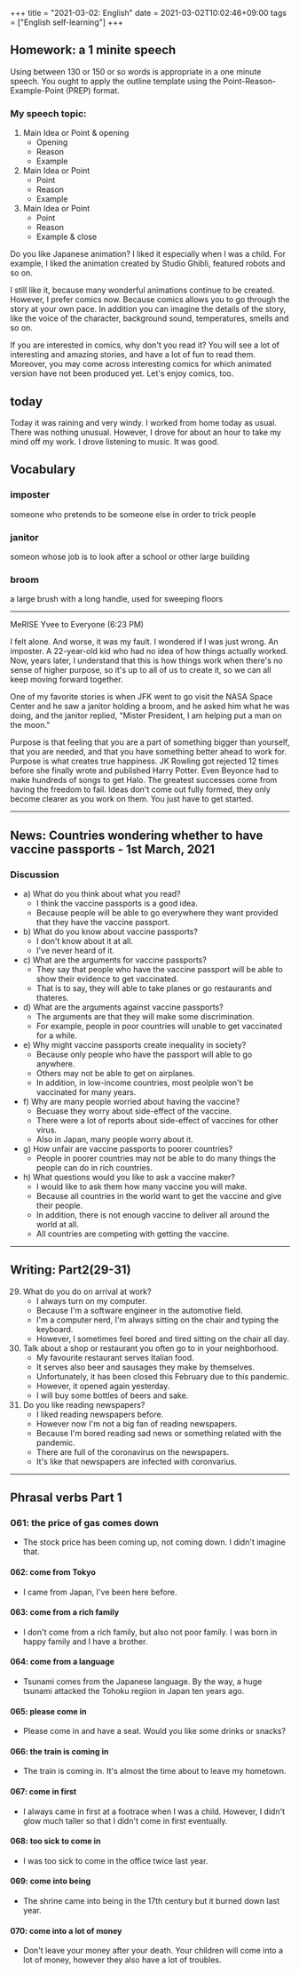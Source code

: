 +++
title =  "2021-03-02: English"
date = 2021-03-02T10:02:46+09:00
tags = ["English self-learning"]
+++

## Homework: a 1 minite speech

Using between 130 or 150 or so words is appropriate in a one minute speech.
You ought to apply the outline template using the Point-Reason-Example-Point (PREP) format.

### My speech topic:

1. Main Idea or Point & opening
    + Opening
    + Reason
    + Example
2. Main Idea or Point
    + Point
    + Reason
    + Example
3. Main Idea or Point
    + Point
    + Reason
    + Example & close

Do you like Japanese animation?
I liked it especially when I was a child.
For example, I liked the animation created by Studio Ghibli, featured robots and so on.

I still like it, because many wonderful animations continue to be created.
However, I prefer comics now.
Because comics allows you to go through the story at your own pace.
In addition you can imagine the details of the story, like the voice of the character, background sound, temperatures, smells and so on.

If you are interested in comics, why don't you read it?
You will see a lot of interesting and amazing stories,
and have a lot of fun to read them.
Moreover, you may come across interesting comics for which animated version have not been produced yet.
Let's enjoy comics, too.

## today

Today it was raining and very windy.
I worked from home today as usual.
There was nothing unusual.
However, I drove for about an hour to take my mind off my work.
I drove listening to music.
It was good.

## Vocabulary


### imposter
someone who pretends to be someone else in order to trick people

### janitor
someon whose job is to look after a school or other large building

### broom
a large brush with a long handle, used for sweeping floors

- - -

MeRISE Yvee to Everyone (6:23 PM)

I felt alone.
And worse,
it was my fault.
I wondered if I was just wrong.
An imposter.
A 22-year-old kid who had no idea of how things actually worked.
Now, years later, I understand that this is how things work
when there's no sense of higher purpose,
so it's up to all of us to create it,
so we can all keep moving forward together.

One of my favorite stories is
when JFK went to go visit the NASA Space Center and he saw a janitor
holding a broom, and he asked him what he was doing, and the janitor replied,
"Mister President, I am helping put a man on the moon."

Purpose is that feeling that you are a part of something bigger than yourself,
that you are needed, and that you have something better ahead to work for.
Purpose is what creates true happiness.
JK Rowling got rejected 12 times before she finally wrote and published Harry Potter.
Even Beyonce had to make hundreds of songs to get Halo.
The greatest successes come from having the freedom to fail.
Ideas don't come out fully formed, they only become clearer as you work on them.
You just have to get started.

- - -

## News: Countries wondering whether to have vaccine passports - 1st March, 2021

### Discussion

* a) What do you think about what you read?
    - I think the vaccine passports is a good idea.
    - Because people will be able to go everywhere they want provided that they have the vaccine passport.
* b) What do you know about vaccine passports?
    - I don't know about it at all.
    - I've never heard of it.
* c) What are the arguments for vaccine passports?
    - They say that people who have the vaccine passport will be able to show their evidence to get vaccinated.
    - That is to say, they will able to take planes or go restaurants and thateres.
* d) What are the arguments against vaccine passports?
    - The arguments are that they will make some discrimination.
    - For example, people in poor countries will unable to get vaccinated for a while.
* e) Why might vaccine passports create inequality in society?
    - Because only people who have the passport will able to go anywhere.
    - Others may not be able to get on airplanes.
    - In addition, in low-income countries, most peolple won't be vaccinated for many years.
* f) Why are many people worried about having the vaccine?
    - Becuase they worry about side-effect of the vaccine.
    - There were a lot of reports about side-effect of vaccines for other virus.
    - Also in Japan, many people worry about it.
* g) How unfair are vaccine passports to poorer countries?
    - People in poorer countries may not be able to do many things the people can do in rich countries.
* h) What questions would you like to ask a vaccine maker?
    - I would like to ask them how many vaccine you will make.
    - Because all countries in the world want to get the vaccine and give their people.
    - In addition, there is not enough vaccine to deliver all around the world at all.
    - All countries are competing with getting the vaccine.

- - -

## Writing: Part2(29-31)

29. What do you do on arrival at work?
    - I always turn on my computer.
    - Because I'm a software engineer in the automotive field.
    - I'm a computer nerd, I'm always sitting on the chair and typing the keyboard.
    - However, I sometimes feel bored and tired sitting on the chair all day.
30. Talk about a shop or restaurant you often go to in your neighborhood.
    - My favourite restaurant serves Italian food.
    - It serves also beer and sausages they make by themselves.
    - Unfortunately, it has been closed this February due to this pandemic.
    - However, it opened again yesterday.
    - I will buy some bottles of beers and sake.
31. Do you like reading newspapers?
    - I liked reading newspapers before.
    - However now I'm not a big fan of reading newspapers.
    - Because I'm bored reading sad news or something related with the pandemic.
    - There are full of the coronavirus on the newspapers.
    - It's like that newspapers are infected with coronvarius.

- - -

## Phrasal verbs Part 1

### 061: the price of gas **comes down**

* The stock price has been coming up, not coming down.
    I didn't imagine that.

#### 062: **come from** Tokyo

* I came from Japan, I've been here before.

#### 063: **come from** a rich family

* I don't come from a rich family, but also not poor family.
    I was born in happy family and I have a brother.

#### 064: **come from** a language

* Tsunami comes from the Japanese language.
    By the way, a huge tsunami attacked the Tohoku regiion in Japan ten years ago.

#### 065: please **come in**

* Please come in and have a seat.
    Would you like some drinks or snacks?

#### 066: the train is **coming in**

* The train is coming in. It's almost the time about to leave my hometown.

#### 067: **come in** first

* I always came in first at a footrace when I was a child.
    However, I didn't glow much taller so that I didn't come in first eventually.

#### 068: too sick to **come in**

* I was too sick to come in the office twice last year.

#### 069: **come into** being

* The shrine came into being in the 17th century but it burned down last year.

#### 070: **come into** a lot of money

* Don't leave your money after your death.
    Your children will come into a lot of money, however they also have a lot of troubles.
